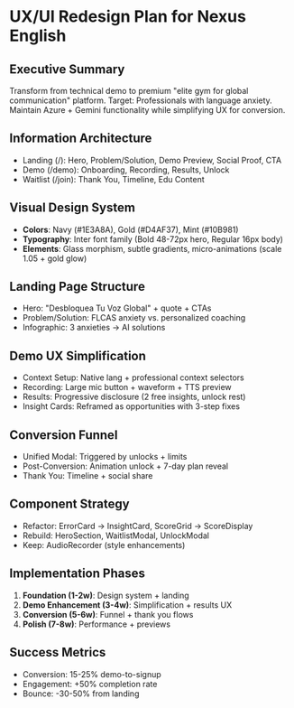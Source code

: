 # UX/UI Redesign Plan for Nexus English

## Executive Summary
Transform from technical demo to premium \"elite gym for global communication\" platform. Target: Professionals with language anxiety. Maintain Azure + Gemini functionality while simplifying UX for conversion.

## Information Architecture
- Landing (/): Hero, Problem/Solution, Demo Preview, Social Proof, CTA
- Demo (/demo): Onboarding, Recording, Results, Unlock
- Waitlist (/join): Thank You, Timeline, Edu Content

## Visual Design System
- **Colors**: Navy (#1E3A8A), Gold (#D4AF37), Mint (#10B981)
- **Typography**: Inter font family (Bold 48-72px hero, Regular 16px body)
- **Elements**: Glass morphism, subtle gradients, micro-animations (scale 1.05 + gold glow)

## Landing Page Structure
- Hero: \"Desbloquea Tu Voz Global\" + quote + CTAs
- Problem/Solution: FLCAS anxiety vs. personalized coaching
- Infographic: 3 anxieties → AI solutions

## Demo UX Simplification
- Context Setup: Native lang + professional context selectors
- Recording: Large mic button + waveform + TTS preview
- Results: Progressive disclosure (2 free insights, unlock rest)
- Insight Cards: Reframed as opportunities with 3-step fixes

## Conversion Funnel
- Unified Modal: Triggered by unlocks + limits
- Post-Conversion: Animation unlock + 7-day plan reveal
- Thank You: Timeline + social share

## Component Strategy
- Refactor: ErrorCard → InsightCard, ScoreGrid → ScoreDisplay
- Rebuild: HeroSection, WaitlistModal, UnlockModal
- Keep: AudioRecorder (style enhancements)

## Implementation Phases
1. **Foundation (1-2w)**: Design system + landing
2. **Demo Enhancement (3-4w)**: Simplification + results UX
3. **Conversion (5-6w)**: Funnel + thank you flows
4. **Polish (7-8w)**: Performance + previews

## Success Metrics
- Conversion: 15-25% demo-to-signup
- Engagement: +50% completion rate
- Bounce: -30-50% from landing